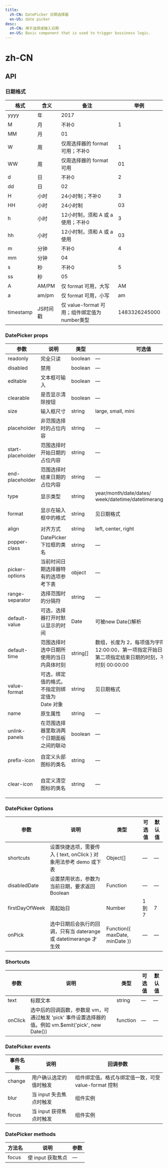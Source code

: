 ```yaml
---
title:
  zh-CN: DatePicker 日期选择器
  en-US: date picker
desc:
  zh-CN: 用于选择或输入日期
  en-US: Basic component that is used to trigger bussiness logic.
---
```



# zh-CN

## API

### 日期格式
| 格式 |含义 |备注 |举例 |
| --- |--- |--- |--- |
| yyyy |年 |2017 |
| M |月 |不补0 |1 |
| MM |月 |01 |
| W |周 |仅周选择器的 format 可用；不补0 |1 |
| WW |周 |仅周选择器的 format 可用 |01 |
| d |日 |不补0 |2 |
| dd |日 |02 |
| H |小时 |24小时制；不补0 |3 |
| HH |小时 |24小时制 |03 |
| h |小时 |12小时制，须和 A 或 a 使用；不补0 |3 |
| hh |小时 |12小时制，须和 A 或 a 使用 |03 |
| m |分钟 |不补0 |4 |
| mm |分钟 |04 |
| s |秒 |不补0 |5 |
| ss |秒 |05 |
| A |AM/PM |仅 format 可用，大写 |AM |
| a |am/pm |仅 format 可用，小写 |am |
| timestamp |JS时间戳 |仅 value-format 可用；组件绑定值为number类型 |1483326245000 |


### DatePicker props

| 参数 |说明 |类型 |可选值 |默认值 |
| --- |--- |--- |--- |--- |
| readonly |完全只读 |boolean |— |false |
| disabled |禁用 |boolean |— |false |
| editable |文本框可输入 |boolean |— |true |
| clearable |是否显示清除按钮 |boolean |— |true |
| size |输入框尺寸 |string |large, small, mini |— |
| placeholder |非范围选择时的占位内容 |string |— |— |
| start-placeholder |范围选择时开始日期的占位内容 |string |— |— |
| end-placeholder |范围选择时结束日期的占位内容 |string |— |— |
| type |显示类型 |string |year/month/date/dates/ week/datetime/datetimerange/daterange |date |
| format |显示在输入框中的格式 |string |见日期格式 |yyyy-MM-dd |
| align |对齐方式 |string |left, center, right |left |
| popper-class |DatePicker 下拉框的类名 |string |— |— |
| picker-options |当前时间日期选择器特有的选项参考下表 |object |— |{} |
| range-separator |选择范围时的分隔符 |string |— |'-' |
| default-value |可选，选择器打开时默认显示的时间 |Date |可被new Date()解析 |— |
| default-time |范围选择时选中日期所使用的当日内具体时刻 |string[] |数组，长度为 2，每项值为字符串，形如12:00:00，第一项指定开始日期的时刻，第二项指定结束日期的时刻，不指定会使用时刻 00:00:00 |— |
| value-format |可选，绑定值的格式。不指定则绑定值为 Date 对象 |string |见日期格式 |— |
| name |原生属性 |string |— |— |
| unlink-panels |在范围选择器里取消两个日期面板之间的联动 |boolean |— |false |
| prefix-icon |自定义头部图标的类名 |string |— |el-icon-date |
| clear-icon |自定义清空图标的类名 |string |— |el-icon-circle-close |

### DatePicker Options

| 参数 |说明 |类型 |可选值 |默认值 |
| --- |--- |--- |--- |--- |
| shortcuts |设置快捷选项，需要传入 { text, onClick } 对象用法参考 demo 或下表 |Object[] |— |— |
| disabledDate |设置禁用状态，参数为当前日期，要求返回 Boolean |Function |— |— |
| firstDayOfWeek |周起始日 |Number |1 到 7 |7 |
| onPick |选中日期后会执行的回调，只有当 daterange 或 datetimerange 才生效 |Function({ maxDate, minDate }) |— |— |

### Shortcuts

| 参数 |说明 |类型 |可选值 |默认值 |
| --- |--- |--- |--- |--- |
| text |标题文本 |string |— |— |
| onClick |选中后的回调函数，参数是 vm，可通过触发 'pick' 事件设置选择器的值。例如 vm.$emit('pick', new Date()) |function |— |— |


### DatePicker events
| 事件名称 |说明 |回调参数 |
| --- |--- |--- |
| change |用户确认选定的值时触发 |组件绑定值。格式与绑定值一致，可受 value-format 控制 |
| blur |当 input 失去焦点时触发 |组件实例 |
| focus |当 input 获得焦点时触发 |组件实例 |

### DatePicker methods

| 方法名 |说明 |参数 |
| --- |--- |--- |
| focus |使 input 获取焦点 |— |
